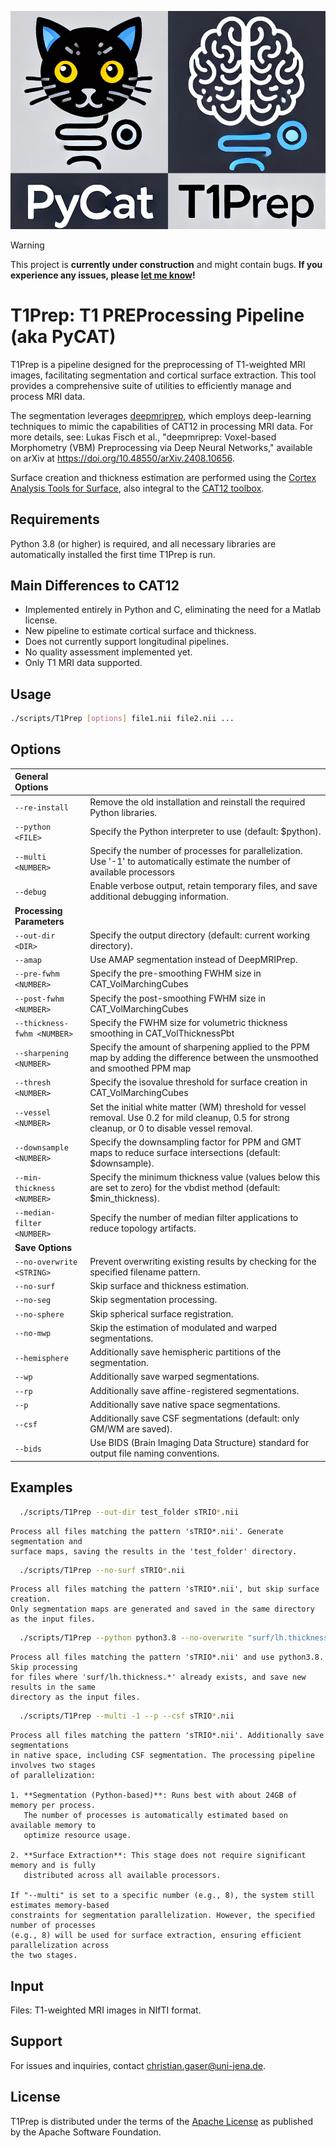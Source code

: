 <!--
![PyPI - Python Version](https://img.shields.io/pypi/pyversions/T1Prep)
![PyPI - License](https://img.shields.io/pypi/l/T1Prep)
![PyPI - Version](https://img.shields.io/pypi/v/T1Prep)
-->

![Alt-Text](T1Prep.png)

> [!WARNING]
> This project is **currently under construction** and might contain bugs. **If you experience any issues, please [let me know](https://github.com/ChristianGaser/T1Prep/issues)!**

# T1Prep: T1 PREProcessing Pipeline (aka PyCAT)
T1Prep is a pipeline designed for the preprocessing of T1-weighted MRI images, facilitating segmentation and cortical surface extraction. This tool provides a comprehensive suite of utilities to efficiently manage and process MRI data.

The segmentation leverages [deepmriprep](https://github.com/wwu-mmll/deepmriprep), which employs deep-learning techniques to mimic the capabilities of CAT12 in processing MRI data. For more details, see: Lukas Fisch et al., "deepmriprep: Voxel-based Morphometry (VBM) Preprocessing via Deep Neural Networks," available on arXiv at https://doi.org/10.48550/arXiv.2408.10656.

Surface creation and thickness estimation are performed using the [Cortex Analysis Tools for Surface](https://github.com/ChristianGaser/CAT-Surface), also integral to the [CAT12 toolbox](https://github.com/ChristianGaser/cat12).

## Requirements
Python 3.8 (or higher) is required, and all necessary libraries are automatically installed the first time T1Prep is run.

## Main Differences to CAT12
- Implemented entirely in Python and C, eliminating the need for a Matlab license.
- New pipeline to estimate cortical surface and thickness.
- Does not currently support longitudinal pipelines.
- No quality assessment implemented yet.
- Only T1 MRI data supported.

## Usage
```bash
./scripts/T1Prep [options] file1.nii file2.nii ...
```

## Options
**General Options** ||
:-------- | --------
`--re-install` |Remove the old installation and reinstall the required Python libraries.
`--python <FILE>` |Specify the Python interpreter to use (default: $python).
`--multi <NUMBER>` |Specify the number of processes for parallelization. Use '-1' to automatically estimate the number of available processors 
`--debug` | Enable verbose output, retain temporary files, and save additional debugging information.
**Processing Parameters** ||
`--out-dir <DIR>` |Specify the output directory (default: current working directory).
`--amap` | Use AMAP segmentation instead of DeepMRIPrep.
`--pre-fwhm <NUMBER>` |Specify the pre-smoothing FWHM size in CAT_VolMarchingCubes 
`--post-fwhm <NUMBER>` |Specify the post-smoothing FWHM size in CAT_VolMarchingCubes 
`--thickness-fwhm <NUMBER>` |Specify the FWHM size for volumetric thickness smoothing in CAT_VolThicknessPbt
`--sharpening <NUMBER>` |Specify the amount of sharpening applied to the PPM map by adding the difference between the unsmoothed and smoothed PPM map 
`--thresh <NUMBER>` |Specify the isovalue threshold for surface creation in CAT_VolMarchingCubes
`--vessel <NUMBER>` |Set the initial white matter (WM) threshold for vessel removal. Use 0.2 for mild cleanup, 0.5 for strong cleanup, or 0 to disable vessel removal.
`--downsample <NUMBER>` |Specify the downsampling factor for PPM and GMT maps to reduce surface intersections (default: $downsample).
`--min-thickness <NUMBER>` |Specify the minimum thickness value (values below this are set to zero) for the vbdist method (default: $min_thickness).
`--median-filter <NUMBER>` |Specify the number of median filter applications to reduce topology artifacts.
**Save Options** ||
`--no-overwrite <STRING>` |Prevent overwriting existing results by checking for the specified filename pattern.
`--no-surf` |Skip surface and thickness estimation.
`--no-seg` |Skip segmentation processing.
`--no-sphere` |Skip spherical surface registration.
`--no-mwp` |Skip the estimation of modulated and warped segmentations.
`--hemisphere` |Additionally save hemispheric partitions of the segmentation.
`--wp` |Additionally save warped segmentations.
`--rp` |Additionally save affine-registered segmentations.
`--p` |Additionally save native space segmentations.
`--csf` |Additionally save CSF segmentations (default: only GM/WM are saved).
`--bids` |Use BIDS (Brain Imaging Data Structure) standard for output file naming conventions.

## Examples
```bash
  ./scripts/T1Prep --out-dir test_folder sTRIO*.nii
```
    Process all files matching the pattern 'sTRIO*.nii'. Generate segmentation and 
    surface maps, saving the results in the 'test_folder' directory.

```bash
  ./scripts/T1Prep --no-surf sTRIO*.nii
```
    Process all files matching the pattern 'sTRIO*.nii', but skip surface creation. 
    Only segmentation maps are generated and saved in the same directory as the input files.

```bash
  ./scripts/T1Prep --python python3.8 --no-overwrite "surf/lh.thickness." sTRIO*.nii
```
    Process all files matching the pattern 'sTRIO*.nii' and use python3.8. Skip processing 
    for files where 'surf/lh.thickness.*' already exists, and save new results in the same 
    directory as the input files.

```bash
  ./scripts/T1Prep --multi -1 --p --csf sTRIO*.nii
```
    Process all files matching the pattern 'sTRIO*.nii'. Additionally save segmentations 
    in native space, including CSF segmentation. The processing pipeline involves two stages 
    of parallelization:
    
    1. **Segmentation (Python-based)**: Runs best with about 24GB of memory per process. 
       The number of processes is automatically estimated based on available memory to 
       optimize resource usage.
  
    2. **Surface Extraction**: This stage does not require significant memory and is fully 
       distributed across all available processors.
  
    If "--multi" is set to a specific number (e.g., 8), the system still estimates memory-based 
    constraints for segmentation parallelization. However, the specified number of processes 
    (e.g., 8) will be used for surface extraction, ensuring efficient parallelization across 
    the two stages.

## Input
Files: T1-weighted MRI images in NIfTI format.

## Support
For issues and inquiries, contact christian.gaser@uni-jena.de.

## License
T1Prep is distributed under the terms of the [Apache License](https://www.apache.org/licenses/LICENSE-2.0) as published by the Apache Software Foundation.

